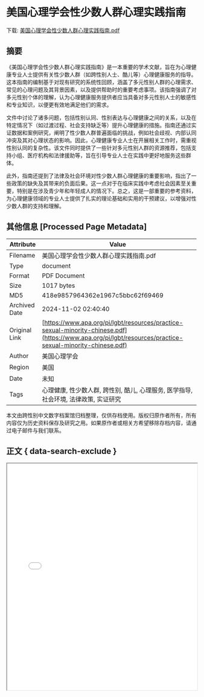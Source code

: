 # 美国心理学会性少数人群心理实践指南

<!-- tcd_download_link -->
下载: [美国心理学会性少数人群心理实践指南.pdf](美国心理学会性少数人群心理实践指南.pdf)
<!-- tcd_download_link_end -->

## 摘要

<!-- tcd_abstract -->
《美国心理学会性少数人群心理实践指南》是一本重要的学术文献，旨在为心理健康专业人士提供有关性少数人群（如跨性别人士、酷儿等）心理健康服务的指导。这本指南的编制基于对现有研究的系统性回顾，涵盖了多元性别人群的心理需求、常见的心理问题及其背景因素，以及提供帮助时的重要考虑事项。该指南强调了对多元性别个体的理解，认为心理健康服务提供者应当具备对多元性别人士的敏感性和专业知识，以便更有效地满足他们的需求。

文件中讨论了诸多问题，包括性别认同、性别表达与心理健康之间的关系，以及在特定情况下（如过渡过程、社会支持缺乏等）提升心理健康的措施。指南还通过实证数据和案例研究，阐明了性少数人群普遍面临的挑战，例如社会歧视、内部认同冲突及其对心理状态的影响。因此，心理健康专业人士在开展相关工作时，需重视性别认同的复杂性。该文件同时提供了一些针对多元性别人群的资源推荐，包括支持小组、医疗机构和法律援助等，旨在引导专业人士在实践中更好地服务这些群体。

此外，指南还提到了法律及社会环境对性少数人群心理健康的重要影响，指出了一些政策的缺失及其带来的负面后果。这一点对于在临床实践中考虑社会因素至关重要，特别是在涉及青少年和年轻成人的情况下。总之，这是一部重要的参考资料，为心理健康领域的专业人士提供了扎实的理论基础和实用的干预建议，以增强对性少数人群的支持和理解。

<!-- tcd_abstract_end -->

## 其他信息 [Processed Page Metadata]

| Attribute       | Value                                  |
|-----------------|----------------------------------------|
| Filename        | 美国心理学会性少数人群心理实践指南.pdf                             |
| Type            | document                                 |
| Format          | PDF Document                               |
| Size            | 1017 bytes                           |
| MD5             | 418e9857964362e1967c5bbc62f69469                                  |
| Archived Date   | 2024-11-02 02:40:40                             |
| Original Link   | [https://www.apa.org/pi/lgbt/resources/practice-sexual-minority-chinese.pdf](https://www.apa.org/pi/lgbt/resources/practice-sexual-minority-chinese.pdf)                         |
| Author          | 美国心理学会                               |
| Region          | 美国                               |
| Date            | 未知                                 |
| Tags            | 心理健康, 性少数人群, 跨性别, 酷儿, 心理服务, 医学指导, 社会环境, 法律政策, 实证研究                                 |

本文由跨性别中文数字档案馆归档整理，仅供存档使用。版权归原作者所有，所有内容仅为历史资料保存及研究之用。如果原作者或相关方希望移除存档内容，请通过电子邮件与我们联系。

## 正文 { data-search-exclude }

<!-- tcd_main_text -->
<iframe src="../美国心理学会性少数人群心理实践指南.pdf" width="100%" height="600px">
    <p>无法显示PDF，请下载查看。</p>
</iframe>
<!-- tcd_main_text_end -->

